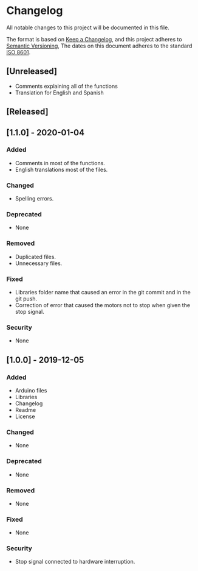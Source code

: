 # Changelog

All notable changes to this project will be documented in this file.

The format is based on [Keep a Changelog](https://keepachangelog.com/en/1.0.0/),
and this project adheres to [Semantic Versioning](https://semver.org/spec/v2.0.0.html),
The dates on this document adheres to the standard [ISO 8601](https://www.iso.org/iso-8601-date-and-time-format.htmll).

## [Unreleased]
- Comments explaining all of the functions
- Translation for English and Spanish

## [Released]

## [1.1.0] - 2020-01-04
### Added
- Comments in most of the functions.
- English translations most of the files.
### Changed
- Spelling errors.
### Deprecated
- None
### Removed
- Duplicated files.
- Unnecessary files.
### Fixed
- Libraries folder name that caused an error in the git commit and in the git push.
- Correction of error that caused the motors not to stop when given the stop signal.
### Security
- None

## [1.0.0] - 2019-12-05
### Added
- Arduino files
- Libraries
- Changelog
- Readme
- License
### Changed
- None
### Deprecated
- None
### Removed
- None
### Fixed
- None
### Security
- Stop signal connected to hardware interruption.